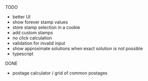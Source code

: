 TODO
- better UI
- show forever stamp values
- store stamp selection in a cookie
- add custom stamps
- no click calculation
- validation for invalid input
- show approximate solutions when exact solution is not possible
- typescript

DONE
- postage calculator / grid of common postages
